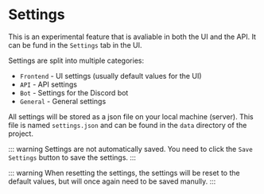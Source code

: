 # Settings

This is an experimental feature that is avaliable in both the UI and the API. It can be fund in the `Settings` tab in the UI.

Settings are split into multiple categories:

- `Frontend` - UI settings (usually default values for the UI)
- `API` - API settings
- `Bot` - Settings for the Discord bot
- `General` - General settings

All settings will be stored as a json file on your local machine (server).
This file is named `settings.json` and can be found in the `data` directory of the project.

::: warning
Settings are not automatically saved. You need to click the `Save Settings` button to save the settings.
:::

::: warning
When resetting the settings, the settings will be reset to the default values, but will once again need to be saved manully.
:::
